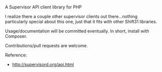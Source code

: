 A Supervisor API client library for PHP

I realize there a couple other supervisor clients out there...nothing particularly special about this one, just that it
fits with other Shift31 libraries.

Usage/documentation will be committed eventually.  In short, install with Composer.

Contributions/pull requests are welcome.

Reference:
* http://supervisord.org/api.html
